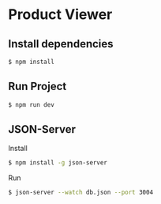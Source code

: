 # Product Viewer

## Install dependencies
```bash
$ npm install
```

## Run Project
```bash
$ npm run dev
```

## JSON-Server
Install
```bash
$ npm install -g json-server
```

Run
```bash
$ json-server --watch db.json --port 3004
```